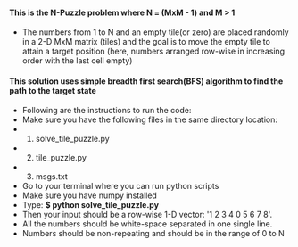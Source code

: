 #### This is the N-Puzzle problem where N = (MxM - 1) and M > 1
- The numbers from 1 to N and an empty tile(or zero) are placed randomly in a 2-D MxM matrix (tiles) and the goal is to move the empty tile to attain a target position (here, numbers arranged row-wise in increasing order with the last cell empty)

#### This solution uses simple breadth first search(BFS) algorithm to find the path to the target state

- Following are the instructions to run the code:
- Make sure you have the following files in the same directory location:
- 1) solve_tile_puzzle.py
- 2) tile_puzzle.py
- 3) msgs.txt
- Go to your terminal where you can run python scripts
- Make sure you have numpy installed
- Type: **$ python solve_tile_puzzle.py**
- Then your input should be a row-wise 1-D vector: '1 2 3 4 0 5 6 7 8'.
- All the numbers should be white-space separated in one single line.
- Numbers should be non-repeating and should be in the range of 0 to N
